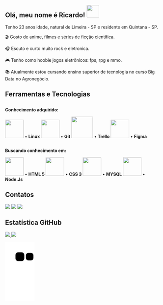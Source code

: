 ## Olá, meu nome é Ricardo! <img src="https://cdn.jsdelivr.net/gh/devicons/devicon/icons/atom/atom-original.svg" width="40" height="40" /> 

Tenho 23 anos idade, natural de Limeira - SP e residente em Quintana - SP.

:clapper: Gosto de anime, filmes e séries de ficção científica.

:headphones: Escuto e curto muito rock e eletronica.

:video_game: Tenho como hoobie jogos eletrônicos: fps, rpg e mmo.

:books: Atualmente estou cursando ensino superior de tecnologia no curso Big Data no Agronegócio. 
          
## Ferramentas e Tecnologias 

##

**Conhecimento adquirido:**

<img src="https://cdn.jsdelivr.net/gh/devicons/devicon/icons/linux/linux-original.svg" width="60" height="60" />  • **Linux**   <img src="https://cdn.jsdelivr.net/gh/devicons/devicon/icons/git/git-original.svg" width="60" height="60" /> • **Git**   <img src="https://cdn.jsdelivr.net/gh/devicons/devicon/icons/trello/trello-plain-wordmark.svg" width="70" height="70" /> • **Trello**   <img src="https://cdn.jsdelivr.net/gh/devicons/devicon/icons/figma/figma-original.svg" width="60" height="60" /> • **Figma**
          
##          

**Buscando conhecimento em:** 


<img src="https://cdn.jsdelivr.net/gh/devicons/devicon/icons/html5/html5-original-wordmark.svg" width="60" height="60" /> • **HTML 5**  <img src="https://cdn.jsdelivr.net/gh/devicons/devicon/icons/css3/css3-original-wordmark.svg" width="60" height="60" /> • **CSS 3**  <img src="https://cdn.jsdelivr.net/gh/devicons/devicon/icons/mysql/mysql-original-wordmark.svg" width="60" height="60" /> • **MYSQL**  <img src="https://cdn.jsdelivr.net/gh/devicons/devicon/icons/nodejs/nodejs-plain.svg" width="60" height="60" /> • **Node.Js**


## Contatos 
<div>
<a href="https://instagram.com/ricardoalexandr_/" target="_blank"><img src="https://img.shields.io/badge/-Instagram-%23E4405F?style=for-the-badge&logo=instagram&logoColor=white" target="_blank"></a>
<a href="https://www.linkedin.com/in/ricardo-alexandre-ferreira-35702415a/" target="_blank"><img src="https://img.shields.io/badge/-LinkedIn-%230077B5?style=for-the-badge&logo=linkedin&logoColor=white" target="_blank"></a>   
<a href = "mailto:ricardoalexandr_@hotmail.com"><img src="https://img.shields.io/badge/Gmail-D14836?style=for-the-badge&logo=gmail&logoColor=white" target="_blank"></a>
     
## Estatística GitHub        
          
<div>
<a href="https://github.com/seu-usuário-aqui">
<img height="180em" src="https://github-readme-stats.vercel.app/api/top-langs/?username=Ricardoxt1&layout=compact&langs_count=7&theme=dracula"/>
<img height="180em" src="https://github-readme-stats.vercel.app/api?username=Ricardoxt1&show_icons=true&theme=dracula&include_all_commits=true&count_private=true"/>
</div>
          
![Snake animation](https://github.com/Ricardoxt1/Ricardoxt1/blob/output/github-contribution-grid-snake.svg)

          



          


